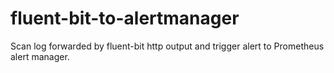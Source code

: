 # fluent-bit-to-alertmanager
Scan log forwarded by fluent-bit http output and trigger alert to Prometheus alert manager.
